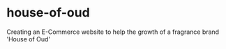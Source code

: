 # house-of-oud

Creating an E-Commerce website to help the growth of a fragrance brand 'House of Oud'
